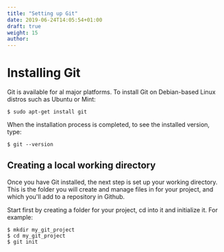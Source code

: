 ```yaml
---
title: "Setting up Git"
date: 2019-06-24T14:05:54+01:00
draft: true
weight: 15
author:
---
```



# Installing Git

Git is available for al major platforms. To install Git on Debian-based Linux distros such as Ubuntu or Mint:

```
$ sudo apt-get install git
```

When the installation process is completed, to see the installed version, type:


```
$ git --version
```

## Creating a local working directory
Once you have Git installed, the next step is set up your working directory. This is the folder you will create and manage files in for your project, and which you'll add to a repository in Github.

Start first by creating a folder for your project, cd into it and initialize it. For example:

```
$ mkdir my_git_project
$ cd my_git_project
$ git init
```

